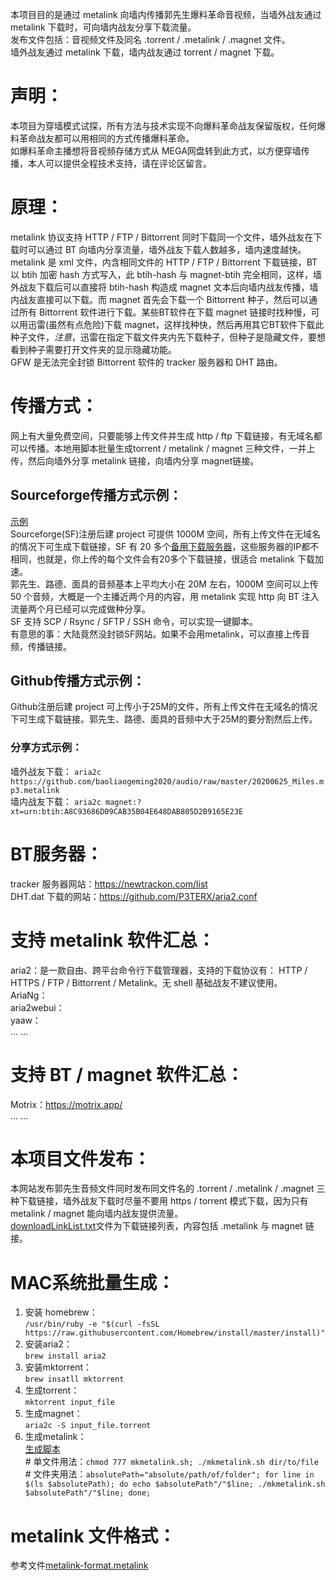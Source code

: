 本项目目的是通过 metalink 向墙内传播郭先生爆料革命音视频，当墙外战友通过 metalink 下载时，可向墙内战友分享下载流量。  
发布文件包括：音视频文件及同名 .torrent / .metalink / .magnet 文件。  
墙外战友通过 metalink 下载，墙内战友通过 torrent / magnet 下载。  
# 声明： #
本项目为穿墙模式试探，所有方法与技术实现不向爆料革命战友保留版权，任何爆料革命战友都可以用相同的方式传播爆料革命。  
如爆料革命主播想将音视频存储方式从 MEGA网盘转到此方式，以方便穿墙传播，本人可以提供全程技术支持，请在评论区留言。  
# 原理： #
metalink 协议支持 HTTP / FTP / Bittorrent 同时下载同一个文件，墙外战友在下载时可以通过 BT 向墙内分享流量，墙外战友下载人数越多，墙内速度越快。metalink 是 xml 文件，内含相同文件的 HTTP / FTP / Bittorrent 下载链接，BT 以 btih 加密 hash 方式写入，此 btih-hash 与 magnet-btih 完全相同，这样，墙外战友下载后可以直接将 btih-hash 构造成 magnet 文本后向墙内战友传播，墙内战友直接可以下载。而 magnet 首先会下载一个 Bittorrent 种子，然后可以通过所有 Bittorrent 软件进行下载。某些BT软件在下载 magnet 链接时找种慢，可以用迅雷(虽然有点危险)下载 magnet，这样找种快，然后再用其它BT软件下载此种子文件，_注意_，迅雷在指定下载文件夹内先下载种子，但种子是隐藏文件，要想看到种子需要打开文件夹的显示隐藏功能。  
GFW 是无法完全封锁 Bittorrent 软件的 tracker 服务器和 DHT 路由。  
# 传播方式： #
网上有大量免费空间，只要能够上传文件并生成 http / ftp 下载链接，有无域名都可以传播。本地用脚本批量生成torrent / metalink / magnet 三种文件，一并上传，然后向墙外分享 metalink 链接，向墙内分享 magnet链接。  
## Sourceforge传播方式示例： ##
[示例](https://sourceforge.net/projects/guide4me/)  
Sourceforge(SF)注册后建 project 可提供 1000M 空间，所有上传文件在无域名的情况下可生成下载链接，SF 有 20 多个[备用下载服务器](SF-dl-server.txt)，这些服务器的IP都不相同，也就是，你上传的每个文件会有20多个下载链接，很适合 metalink 下载加速。  
郭先生、路德、面具的音频基本上平均大小在 20M 左右，1000M 空间可以上传 50 个音频，大概是一个主播近两个月的内容，用 metalink 实现 http 向 BT 注入流量两个月已经可以完成做种分享。  
SF 支持 SCP / Rsync / SFTP / SSH 命令，可以实现一键脚本。  
有意思的事：大陆竟然没封锁SF网站。如果不会用metalink，可以直接上传音频，传播链接。  
## Github传播方式示例： ##
Github注册后建 project 可上传小于25M的文件，所有上传文件在无域名的情况下可生成下载链接。郭先生、路德、面具的音频中大于25M的要分割然后上传。  
### 分享方式示例： ###
墙外战友下载：  `aria2c https://github.com/baoliaogeming2020/audio/raw/master/20200625_Miles.mp3.metalink`  
墙内战友下载：  `aria2c magnet:?xt=urn:btih:A8C93686D09CAB35B04E648DAB805D2B9165E23E`  
# BT服务器： #
tracker 服务器网站：<https://newtrackon.com/list>  
DHT.dat 下载的网站：<https://github.com/P3TERX/aria2.conf>  
# 支持 metalink 软件汇总： #
aria2：是一款自由、跨平台命令行下载管理器，支持的下载协议有： HTTP / HTTPS / FTP / Bittorrent / Metalink。无 shell 基础战友不建议使用。  
AriaNg：  
aria2webui：  
yaaw：  
... ...  
# 支持 BT / magnet 软件汇总： #
Motrix：<https://motrix.app/>  
... ...  
# 本项目文件发布： #
本网站发布郭先生音频文件同时发布同文件名的 .torrent / .metalink / .magnet 三种下载链接，墙外战友下载时尽量不要用 https / torrent 模式下载，因为只有 metalink / magnet 能向墙内战友提供流量。  
[downloadLinkList.txt](downloadLinkList.txt)文件为下载链接列表，内容包括 .metalink 与 magnet 链接。
# MAC系统批量生成： #
1. 安装 homebrew：  
`/usr/bin/ruby -e "$(curl -fsSL https://raw.githubusercontent.com/Homebrew/install/master/install)"`  
2. 安装aria2：  
`brew install aria2`  
3. 安装mktorrent：  
`brew insatll mktorrent`  
4. 生成torrent：  
`mktorrent input_file`  
5. 生成magnet：  
`aria2c -S input_file.torrent`  
6. 生成metalink：  
[生成脚本](mkmetalink.sh)  
\# 单文件用法：`chmod 777 mkmetalink.sh; ./mkmetalink.sh dir/to/file`  
\# 文件夹用法：`absolutePath="absolute/path/of/folder"; for line in $(ls $absolutePath); do echo $absolutePath"/"$line; ./mkmetalink.sh $absolutePath"/"$line; done;`  
# metalink 文件格式： #
参考文件[metalink-format.metalink](metalink-format.metalink)
